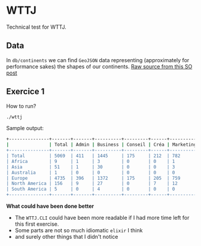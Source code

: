 # WTTJ

Technical test for WTTJ.

## Data

In `db/continents` we can find `GeoJSON` data representing (approximately for performance sakes) the shapes of our continents. [Raw source from this SO post](https://stackoverflow.com/questions/13905646/get-the-continent-given-the-latitude-and-longitude)

## Exercice 1

How to run?

```bash
./wttj
```

Sample output:

```bash
+---------------+-------+-------+----------+---------+------+-------------------+--------+------+
|               | Total | Admin | Business | Conseil | Créa | Marketing / Comm' | Retail | Tech |
+---------------+-------+-------+----------+---------+------+-------------------+--------+------+
| Total         | 5069  | 411   | 1445     | 175     | 212  | 782               | 536    | 1439 |
| Africa        | 9     | 1     | 3        | 0       | 0    | 1                 | 1      | 3    |
| Asia          | 51    | 1     | 30       | 0       | 0    | 3                 | 6      | 11   |
| Australia     | 1     | 0     | 0        | 0       | 0    | 0                 | 1      | 0    |
| Europe        | 4735  | 396   | 1372     | 175     | 205  | 759               | 426    | 1402 |
| North America | 156   | 9     | 27       | 0       | 7    | 12                | 87     | 14   |
| South America | 5     | 0     | 4        | 0       | 0    | 0                 | 0      | 1    |
+---------------+-------+-------+----------+---------+------+-------------------+--------+------+
```

**What could have been done better**

- The `WTTJ.CLI` could have been more readable if I had more time left for this first exercise.
- Some parts are not so much idiomatic `elixir` I think
- and surely other things that I didn't notice
